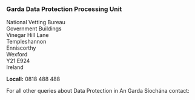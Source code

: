 ###  Garda Data Protection Processing Unit

National Vetting Bureau  
Government Buildings  
Vinegar Hill Lane  
Templeshannon  
Enniscorthy  
Wexford  
Y21 E924  
Ireland

**Locall:** 0818 488 488

For all other queries about Data Protection in An Garda Síochána contact:
